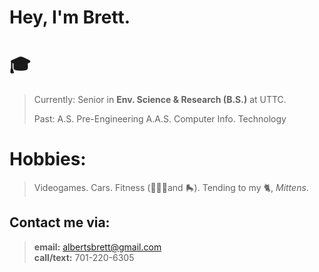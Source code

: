 
# Hey, I'm **Brett**.

# 🎓
> Currently: 
> Senior in **Env. Science & Research (B.S.)** at UTTC.
> 
> Past: 
> A.S. Pre-Engineering
> A.A.S. Computer Info. Technology

# Hobbies:
> Videogames. 
> Cars. 
> Fitness (🏋🏼‍♂️and 🛼). 
> Tending to my 🐈, *Mittens*. 


## **Contact me via:**
> **email:** albertsbrett@gmail.com  
> **call/text:** 701-220-6305  
